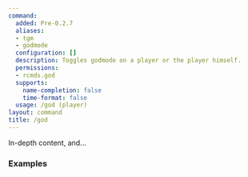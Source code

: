 ```yaml
---
command:
  added: Pre-0.2.7
  aliases:
  - tgm
  - godmode
  configuration: []
  description: Toggles godmode on a player or the player himself.
  permissions:
  - rcmds.god
  supports:
    name-completion: false
    time-format: false
  usage: /god (player)
layout: command
title: /god
---
```


In-depth content, and...

### Examples



